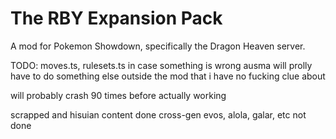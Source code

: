 # The RBY Expansion Pack
A mod for Pokemon Showdown, specifically the Dragon Heaven server.

TODO: moves.ts, rulesets.ts in case something is wrong
ausma will prolly have to do something else outside the mod that i have no fucking clue about

will probably crash 90 times before actually working

scrapped and hisuian content done
cross-gen evos, alola, galar, etc not done
